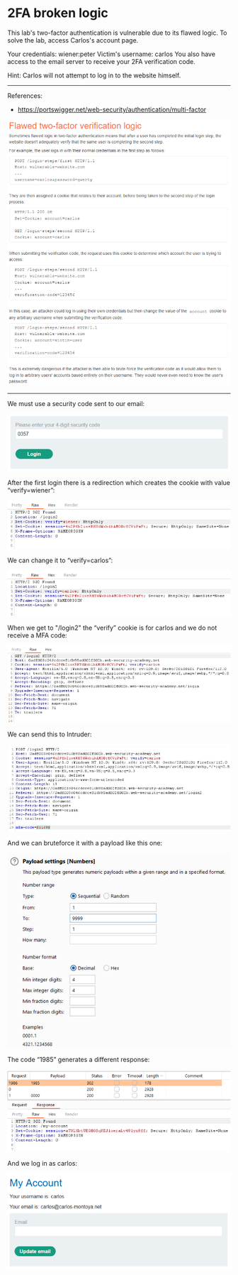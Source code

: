 
# 2FA broken logic

This lab's two-factor authentication is vulnerable due to its flawed logic. To solve the lab, access Carlos's account page.

Your credentials: wiener:peter
Victim's username: carlos
You also have access to the email server to receive your 2FA verification code.

Hint: Carlos will not attempt to log in to the website himself.

---------------------------------------------

References: 

- https://portswigger.net/web-security/authentication/multi-factor



![img](images/2FA%20broken%20logic/1.png)

---------------------------------------------

We must use a security code sent to our email:



![img](images/2FA%20broken%20logic/2.png)


After the first login there is a redirection which creates the cookie with value “verify=wiener”:



![img](images/2FA%20broken%20logic/3.png)


We can change it to “verify=carlos”:



![img](images/2FA%20broken%20logic/4.png)


When we get to "/login2" the “verify” cookie is for carlos and we do not receive a MFA code:



![img](images/2FA%20broken%20logic/5.png)


We can send this to Intruder:



![img](images/2FA%20broken%20logic/6.png)


And we can bruteforce it with a payload like this one:



![img](images/2FA%20broken%20logic/7.png)


The code “1985” generates a different response:



![img](images/2FA%20broken%20logic/8.png)


And we log in as carlos:



![img](images/2FA%20broken%20logic/9.png)